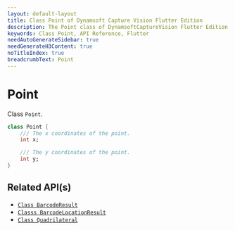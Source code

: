 ```yaml
---
layout: default-layout
title: Class Point of Dynamsoft Capture Vision Flutter Edition
description: The Point class of DynamsoftCaptureVision Flutter Edition defines a point with x and y coordinates.
keywords: Class Point, API Reference, Flutter
needAutoGenerateSidebar: true
needGenerateH3Content: true
noTitleIndex: true
breadcrumbText: Point
---
```


# Point

Class `Point`.

```dart
class Point {
    /// The x coordinates of the point.
    int x;

    /// The y coordinates of the point.
    int y;
}
```

## Related API(s)

- [`Class BarcodeResult`](class-barcode-result.md)
- [`Classs BarcodeLocationResult`](class-barcode-location-result.md)
- [`Class Quadrilateral`](class-quadrilateral.md)
